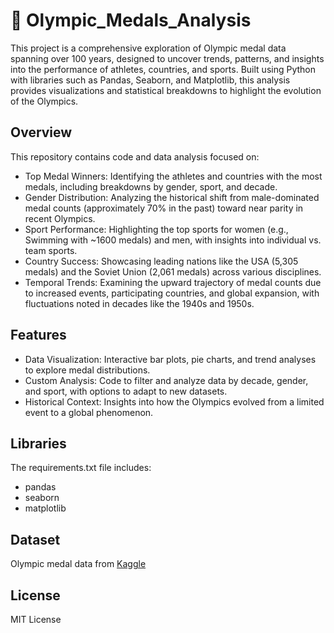 # 🏅 Olympic_Medals_Analysis

This project is a comprehensive exploration of Olympic medal data spanning over 100 years, designed to uncover trends, patterns, and insights into the performance of athletes, countries, and sports. Built using Python with libraries such as Pandas, Seaborn, and Matplotlib, this analysis provides visualizations and statistical breakdowns to highlight the evolution of the Olympics.

## Overview
This repository contains code and data analysis focused on:

* Top Medal Winners: Identifying the athletes and countries with the most medals, including breakdowns by gender, sport, and decade.
* Gender Distribution: Analyzing the historical shift from male-dominated medal counts (approximately 70% in the past) toward near parity in recent Olympics.
* Sport Performance: Highlighting the top sports for women (e.g., Swimming with ~1600 medals) and men, with insights into individual vs. team sports.
* Country Success: Showcasing leading nations like the USA (5,305 medals) and the Soviet Union (2,061 medals) across various disciplines.
* Temporal Trends: Examining the upward trajectory of medal counts due to increased events, participating countries, and global expansion, with fluctuations noted in decades like the 1940s and 1950s.

## Features

* Data Visualization: Interactive bar plots, pie charts, and trend analyses to explore medal distributions.
* Custom Analysis: Code to filter and analyze data by decade, gender, and sport, with options to adapt to new datasets.
* Historical Context: Insights into how the Olympics evolved from a limited event to a global phenomenon.

## Libraries

The requirements.txt file includes:

* pandas
* seaborn
* matplotlib

## Dataset

Olympic medal data from [Kaggle](https://www.kaggle.com/datasets/stefanydeoliveira/summer-olympics-medals-1896-2024)

## License

MIT License
